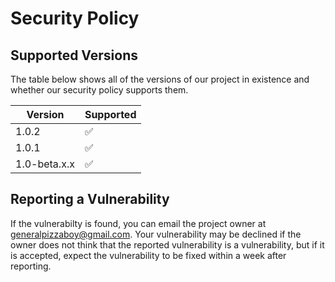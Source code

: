 # Security Policy

## Supported Versions

The table below shows all of the versions of our project in existence and whether our security policy supports them.

| Version | Supported          |
| ------- | ------------------ |
| 1.0.2   |       ✅ |
| 1.0.1   |       ✅ |
| 1.0-beta.x.x   | ✅ |

## Reporting a Vulnerability

If the vulnerabilty is found, you can email the project owner at generalpizzaboy@gmail.com. Your vulnerability may be declined 
if the owner does not think that the reported vulnerability is a vulnerability, but if it is accepted, expect the vulnerability to be fixed within a week after reporting.
